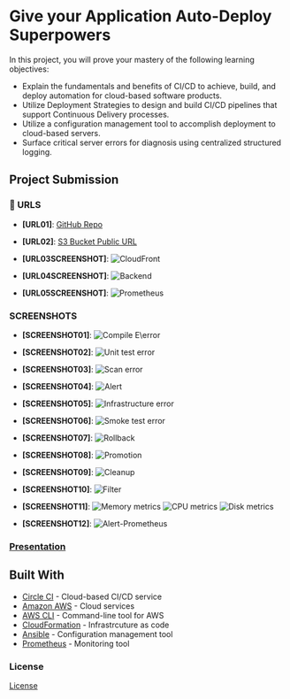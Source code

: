 # Give your Application Auto-Deploy Superpowers

In this project, you will prove your mastery of the following learning objectives:

- Explain the fundamentals and benefits of CI/CD to achieve, build, and deploy automation for cloud-based software products.
- Utilize Deployment Strategies to design and build CI/CD pipelines that support Continuous Delivery processes.
- Utilize a configuration management tool to accomplish deployment to cloud-based servers.
- Surface critical server errors for diagnosis using centralized structured logging.

## Project Submission

### 🔗 URLS
- **[URL01]**: <a href="https://github.com/Zeyad-Alo/Udapeople-AutoDeployed-WebApp">GitHub Repo</a>
- **[URL02]**: <a href="https://github.com/Zeyad-Alo/Udapeople-AutoDeployed-WebApp">S3 Bucket Public URL</a>

- **[URL03SCREENSHOT]**:
![CloudFront](./screenshots/URL03SCREENSHOT.png)

- **[URL04SCREENSHOT]**:
![Backend](./screenshots/URL04SCREENSHOT.png)

- **[URL05SCREENSHOT]**:
![Prometheus](./screenshots/URL04SCREENSHOT.png)


### SCREENSHOTS
 - **[SCREENSHOT01]**:
![Compile E\error](./screenshots/SCREENSHOT01.png)

- **[SCREENSHOT02]**:
![Unit test error](./screenshots/SCREENSHOT02.png)

- **[SCREENSHOT03]**:
![Scan error](./screenshots/SCREENSHOT03.png)

 - **[SCREENSHOT04]**:
![Alert](./screenshots/SCREENSHOT04.png)

- **[SCREENSHOT05]**:
![Infrastructure error](./screenshots/SCREENSHOT05.png)

- **[SCREENSHOT06]**:
![Smoke test error](./screenshots/SCREENSHOT06.png)

 - **[SCREENSHOT07]**:
![Rollback](./screenshots/SCREENSHOT07.png)

- **[SCREENSHOT08]**:
![Promotion](./screenshots/SCREENSHOT08.png)

- **[SCREENSHOT09]**:
![Cleanup](./screenshots/SCREENSHOT09.png)

- **[SCREENSHOT10]**:
![Filter](./screenshots/SCREENSHOT10.png)

- **[SCREENSHOT11]**:
![Memory metrics](./screenshots/SCREENSHOT11-1.png)
![CPU metrics](./screenshots/SCREENSHOT11-2.png)
![Disk metrics](./screenshots/SCREENSHOT11-3.png)

- **[SCREENSHOT12]**:
![Alert-Prometheus](./screenshots/SCREENSHOT12.png)


### [Presentation](presentation.pdf)


## Built With

- [Circle CI](www.circleci.com) - Cloud-based CI/CD service
- [Amazon AWS](https://aws.amazon.com/) - Cloud services
- [AWS CLI](https://aws.amazon.com/cli/) - Command-line tool for AWS
- [CloudFormation](https://aws.amazon.com/cloudformation/) - Infrastrcuture as code
- [Ansible](https://www.ansible.com/) - Configuration management tool
- [Prometheus](https://prometheus.io/) - Monitoring tool

### License

[License](LICENSE.md)
